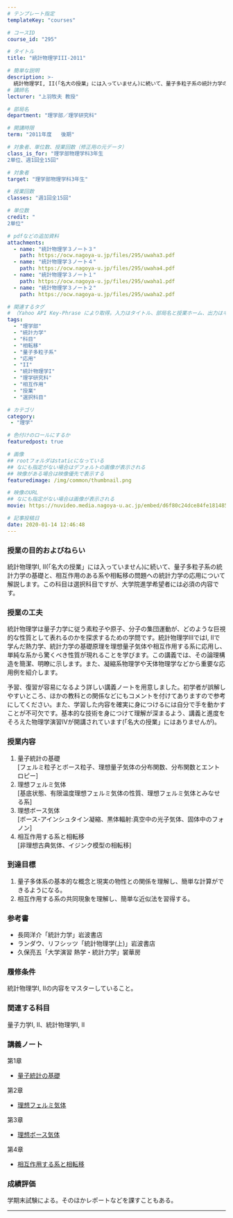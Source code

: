 ```yaml
---
# テンプレート指定
templateKey: "courses"

# コースID
course_id: "295"

# タイトル
title: "統計物理学III-2011"

# 簡単な説明
description: >-
  統計物理学I, II(「名大の授業」には入っていません)に続いて、量子多粒子系の統計力学の基礎と、相互作用のある系や相転移の問題への統計力学の応用について解説します。この科目は選択科目ですが、大学院進学希望者には必須の内容です。 ....
# 講師名
lecturer: "上羽牧夫 教授"

# 部局名
department: "理学部／理学研究科"

# 開講時限
term: "2011年度	後期"

# 対象者、単位数、授業回数（修正用の元データ）
class_is_for: "理学部物理学科3年生
2単位、週1回全15回"

# 対象者
target: "理学部物理学科3年生"

# 授業回数
classes: "週1回全15回"

# 単位数
credit: "
2単位"

# pdfなどの追加資料
attachments:
  - name: "統計物理学３ノート３" 
    path: https://ocw.nagoya-u.jp/files/295/uwaha3.pdf
  - name: "統計物理学３ノート４" 
    path: https://ocw.nagoya-u.jp/files/295/uwaha4.pdf
  - name: "統計物理学３ノート１" 
    path: https://ocw.nagoya-u.jp/files/295/uwaha1.pdf
  - name: "統計物理学３ノート２" 
    path: https://ocw.nagoya-u.jp/files/295/uwaha2.pdf

# 関連するタグ
# （Yahoo API Key-Phrase により取得。入力はタイトル、部局名と授業ホーム、出力はキーフレーズ（tags））
tags:
  - "理学部"
  - "統計力学"
  - "科目"
  - "相転移"
  - "量子多粒子系"
  - "応用"
  - "II"
  - "統計物理学I"
  - "理学研究科"
  - "相互作用"
  - "授業"
  - "選択科目"

# カテゴリ
category:
 - "理学"

# 色付けのロールにするか
featuredpost: true

# 画像
## rootフォルダはstaticになっている
## なにも指定がない場合はデフォルトの画像が表示される
## 映像がある場合は映像優先で表示する
featuredimage: /img/common/thumbnail.png

# 映像のURL
## なにも指定がない場合は画像が表示される
movie: https://nuvideo.media.nagoya-u.ac.jp/embed/d6f80c24dce84fe181485b79f357067e0610a0a2

# 記事投稿日
date: 2020-01-14 12:46:48
---
```


### 授業の目的およびねらい

統計物理学I, II(「名大の授業」には入っていません)に続いて、量子多粒子系の統計力学の基礎と、相互作用のある系や相転移の問題への統計力学の応用について解説します。この科目は選択科目ですが、大学院進学希望者には必須の内容です。


### 授業の工夫

統計物理学は量子力学に従う素粒子や原子、分子の集団運動が、どのような巨視的な性質として表れるのかを探求するための学問です。統計物理学IIIではI, IIで学んだ熱力学、統計力学の基礎原理を理想量子気体や相互作用する系に応用し、単純な系から驚くべき性質が現れることを学びます。この講義では、その論理構造を簡潔、明瞭に示します。また、凝縮系物理学や天体物理学などから重要な応用例を紹介します。 

予習、復習が容易になるよう詳しい講義ノートを用意しました。初学者が誤解しやすいところ、ほかの教科との関係などにもコメントを付けてありますので参考にしてください。また、学習した内容を確実に身につけるには自分で手を動かすことが不可欠です。基本的な技術を身につけて理解が深まるよう、講義と進度をそろえた物理学演習IVが開講されています(「名大の授業」にはありませんが)。





### 授業内容

  1. 量子統計の基礎  
    [フェルミ粒子とボース粒子、理想量子気体の分布関数、分布関数とエントロピー]
  2. 理想フェルミ気体  
    [基底状態、有限温度理想フェルミ気体の性質、理想フェルミ気体とみなせる系]
  3. 理想ボース気体  
    [ボース-アインシュタイン凝縮、黒体輻射:真空中の光子気体、固体中のフォノン]
  4. 相互作用する系と相転移  
    [非理想古典気体、イジンク模型の相転移]

### 到達目標

  1. 量子多体系の基本的な概念と現実の物性との関係を理解し、簡単な計算ができるようになる。
  2. 相互作用する系の共同現象を理解し、簡単な近似法を習得する。

### 参考書

  * 長岡洋介「統計力学」岩波書店
  * ランダウ、リフシッツ「統計物理学(上)」岩波書店
  * 久保亮五「大学演習 熱学・統計力学」裳華房

### 履修条件

統計物理学I, IIの内容をマスターしていること。 

### 関連する科目

量子力学I, II、統計物理学I, II





### 講義ノート

第1章

- [量子統計の基礎](https://ocw.nagoya-u.jp/files/295/uwaha1.pdf) 

第2章

- [理想フェルミ気体](https://ocw.nagoya-u.jp/files/295/uwaha2.pdf) 

第3章

- [理想ボース気体](https://ocw.nagoya-u.jp/files/295/uwaha3.pdf) 

第4章

- [相互作用する系と相転移](https://ocw.nagoya-u.jp/files/295/uwaha4.pdf) 





### 成績評価

学期末試験による。そのほかレポートなどを課すこともある。





-----
